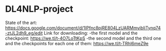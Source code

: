 # DL4NLP-project

State of the art: https://docs.google.com/document/d/1IPfnc8pjRE804LzUARMmyibIiTynq74-ztJL2dh9_eg/edit
Link for downloading:
-the first model and the checkpoint: https://we.tl/t-4O7LoTtKpS
-the second model and the third one and the checkpoints for each one of them: https://we.tl/t-TRhl6meZ9e
